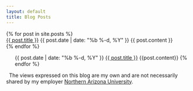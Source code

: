 ```yaml
---
layout: default
title: Blog Posts
---
```


<div class="posts">
  {% for post in site.posts %}
  <div class="post">
  <a class="post-link" href="{{ post.url | prepend: site.baseurl}}">{{ post.title }}</a>
  <span class="post-meta">{{ post.date | date: "%b %-d, %Y" }} </span>
  {{ post.content }}
  </div>
  {% endfor %}
</div>

<ul class="list-unstyled>
    {% for post in site.posts %}
      <li>
        <span class="post-meta">{{ post.date | date: "%b %-d, %Y" }} </span>
        <a class="post-link" href="{{ post.url | prepend: site.baseurl}}">{{ post.title }}</a>  
        {{post.content}}
        <!-- <div style="height:20px;"></div> -->
      </li>
    {% endfor %}
</ul>

<div class="alert alert-info" role="alert">
<i class="fa fa-hand-peace-o fa-fw"></i>&nbsp; The views expressed on this blog are my own and are not necessarily shared by my employer <a href="http://nau.edu">Northern Arizona University</a>.
</div>
